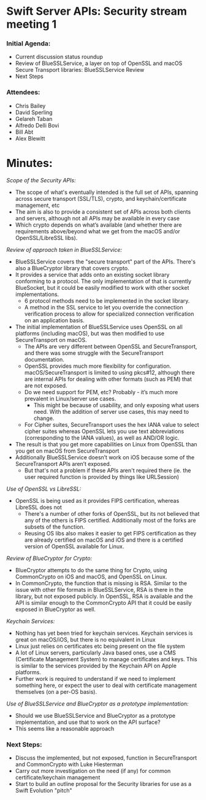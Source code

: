 # Swift Server APIs: Security stream meeting 1

### Initial Agenda:
* Current discussion status roundup
* Review of BlueSSLService, a layer on top of OpenSSL and macOS Secure Transport libraries:  BlueSSLService Review
* Next Steps

### Attendees:
* Chris Bailey
* David Sperling
* Gelareh Taban
* Alfredo Delli Bovi
* Bill Abt
* Alex Blewitt

# Minutes:

_Scope of the Security APIs:_  
* The scope of what's eventually intended is the full set of APIs, spanning across secure transport (SSL/TLS), crypto, and keychain/certificate management, etc
* The aim is also to provide a consistent set of APIs across both clients and servers, although not all APIs may be available in every case
* Which crypto depends on what’s available (and whether there are requirements above/beyond what we get from the macOS and/or OpenSSL/LibreSSL libs).

_Review of approach taken in BlueSSLService:_  
* BlueSSLService covers the "secure transport" part of the APIs. There's also a BlueCryptor library that covers crypto.
* It provides a service that adds onto an existing socket library conforming to a protocol. The only implementation of that is currently BlueSocket, but it could be easily modified to work with other socket implementations.
  * 6 protocol methods need to be implemented in the socket library.
  * A method in the SSL service to let you override the connection verification process to allow for specialized connection verification on an application basis. 
* The initial implementation of BlueSSLService uses OpenSSL on all platforms (including macOS), but was then modified to use SecureTransport on macOS.
  * The APIs are very different between OpenSSL and SecureTransport, and there was some struggle with the SecureTransport documentation.
  * OpenSSL provides much more flexibility for configuration. macOS/SecureTransport is limited to using pkcs#12, although there are internal APIs for dealing with other formats (such as PEM) that are not exposed.
  * Do we need support for PEM, etc? Probably - it’s much more prevalent in Linux/server use cases.
    * This might be because of usability, and only exposing what users need. With the addition of server use cases, this may need to change.
  * For Cipher suites, SecureTransport uses the hex IANA value to select cipher suites whereas OpenSSL lets you use text abbreviations (corresponding to the IANA values), as well as AND/OR logic.
* The result is that you get more capabilities on Linux from OpenSSL than you get on macOS from SecureTransport
* Additionally BlueSSLService doesn’t work on iOS because some of the SecureTransport APIs aren’t exposed.
  * But that's not a problem if these APIs aren't required there (ie. the user required function is provided by things like URLSession)

_Use of OpenSSL vs LibreSSL:_  
* OpenSSL is being used as it provides FIPS certification, whereas LibreSSL does not
  * There's a number of other forks of OpenSSL, but its not believed that any of the others is FIPS certified. Additionally most of the forks are subsets of the function.
  * Reusing OS libs also makes it easier to get FIPS certification as they are already certified on macOS and iOS and there is a certified version of OpenSSL available for Linux.

_Review of BlueCryptor for Crypto:_


* BlueCryptor attempts to do the same thing for Crypto, using CommonCrypto on iOS and macOS, and OpenSSL on Linux.
* In CommonCrypto, the function that is missing is RSA. Similar to the issue with other file formats in BlueSSLService, RSA is there in the library, but not exposed publicly.  In OpenSSL, RSA is available and the API is similar enough to the CommonCrypto API that it could be easily exposed in BlueCryptor as well.

_Keychain Services:_
* Nothing has yet been tried for keychain services. Keychain services is great on macOS/iOS, but there is no equivalent in Linux
* Linux just relies on certificates etc being present on the file system
* A lot of Linux servers, particularly Java based ones, use a CMS (Certificate Management System) to manage certificates and keys.  This is similar to the services provided by the Keychain API on Apple platforms.
* Further work is required to understand if we need to implement something here, or expect the user to deal with certificate management themselves (on a per-OS basis).

_Use of BlueSSLService and BlueCryptor as a prototype implementation:_  
* Should we use BlueSSLService and BlueCryptor as a prototype implementation, and use that to work on the API surface?
* This seems like a reasonable approach

### Next Steps:
* Discuss the implemented, but not exposed, function in SecureTransport and CommonCrypto with Luke Hiesterman
* Carry out more investigation on the need (if any) for common certificate/keychain management
* Start to build an outline proposal for the Security libraries for use as a Swift Evolution "pitch" 
